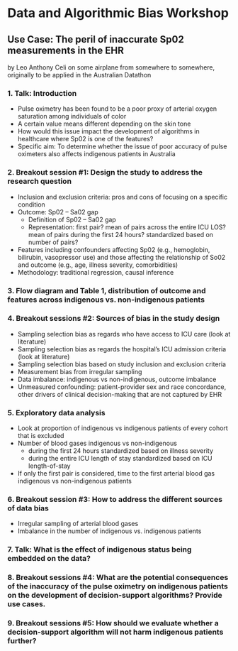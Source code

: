 # Data and Algorithmic Bias Workshop
## Use Case: The peril of inaccurate Sp02 measurements in the EHR
by Leo Anthony Celi on some airplane from somewhere to somewhere, originally to be applied in the Australian Datathon

### 1. Talk: Introduction 
* Pulse oximetry has been found to be a poor proxy of arterial oxygen saturation among individuals of color
* A certain value means different depending on the skin tone
* How would this issue impact the development of algorithms in healthcare where Sp02 is one of the features?
* Specific aim: To determine whether the issue of poor accuracy of pulse oximeters also affects indigenous patients in Australia
### 2.	Breakout session #1: Design the study to address the research question
* Inclusion and exclusion criteria: pros and cons of focusing on a specific condition
* Outcome: Sp02 – Sa02 gap 
  - Definition of Sp02 – Sa02 gap
  - Representation: first pair? mean of pairs across the entire ICU LOS? mean of pairs during the first 24 hours? standardized based on number of pairs? 
* Features including confounders affecting Sp02 (e.g., hemoglobin, bilirubin, vasopressor use) and those affecting the relationship of So02 and outcome (e.g., age, illness severity, comorbidities)
* Methodology: traditional regression, causal inference
### 3.	Flow diagram and Table 1, distribution of outcome and features across indigenous vs. non-indigenous patients
### 4.	Breakout sessions #2: Sources of bias in the study design
* Sampling selection bias as regards who have access to ICU care (look at literature)
* Sampling selection bias as regards the hospital’s ICU admission criteria (look at literature)
* Sampling selection bias based on study inclusion and exclusion criteria 
* Measurement bias from irregular sampling 
* Data imbalance: indigenous vs non-indigenous, outcome imbalance
*	Unmeasured confounding: patient-provider sex and race concordance, other drivers of clinical decision-making that are not captured by EHR
### 5.	Exploratory data analysis
* Look at proportion of indigenous vs indigenous patients of every cohort that is excluded
* Number of blood gases indigenous vs non-indigenous
  - during the first 24 hours standardized based on illness severity
  - during the entire ICU length of stay standardized based on ICU length-of-stay
* If only the first pair is considered, time to the first arterial blood gas indigenous vs non-indigenous patients
### 6.	Breakout session #3: How to address the different sources of data bias
* Irregular sampling of arterial blood gases
* Imbalance in the number of indigenous vs. indigenous patients
### 7.	Talk: What is the effect of indigenous status being embedded on the data?
### 8.	Breakout sessions #4: What are the potential consequences of the inaccuracy of the pulse oximetry on indigenous patients on the development of decision-support algorithms? Provide use cases.
### 9.	Breakout sessions #5: How should we evaluate whether a decision-support algorithm will not harm indigenous patients further?

